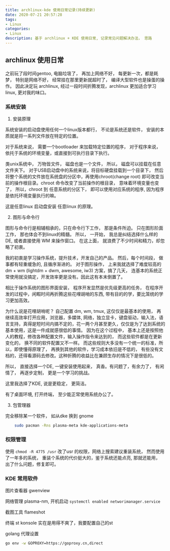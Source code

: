 ```yaml
---
title: archlinux-kde 使用日常记录(持续更新)
date: 2020-07-21 20:57:28
tags: 
- Linux
categories: 
- Linux
description: 基于 archlinux + KDE 使用日常, 记录常见问题解决办法， 思路
---
```


## archlinux 使用日常

之前玩了段时间gentoo, 电脑垃圾了， 再加上网络不好， 每更新一次，都是耗梦， 特别是网络不好， 经常挂在那里更新就超时了， 编译大型软件也是操蛋的操作。 
因此决定玩 archlinux, 经过一段时间折腾发现，archlinux 更加适合学习linux, 更对我的味口。 

### 系统安装

1. 安装原理

系统安装的启动盘使用任何一个linux版本都行， 不论是系统还是软件， 安装的本质就是将一系列文件放在特定的位置。

对于系统来说， 需要一个bootloader 来加载特定位置的程序， 对于程序来说， 依托于系统的环境变量，或直接到可执行目录下执行。

类unix系统中， 万物皆文件， 磁盘也是一个文件， 所以， 磁盘可以挂载在任意文件夹下。 对于USB启动盘中的系统来说，将目标硬盘挂载到一个目录下， 然后将整个系统的文件放在系统盘的分区中，再使用chroot(change root) 即可改变当前的操作根目录。chroot 命令改变了当前操作的根目录， 意味着环境变量也变了， 所以，chroot 到 任意系统的分区下， 即可以使用对应系统的程序, 因为程序是依托环境变量执行的嘛。

这是任意linux 启动盘安装 任意linux 的原理。

2. 图形与命令行

图形与命令行是相辅相承的，只在命令行下工作， 那是条件所迫。 只在图形阶面工作， 那也体会不到linux的精髓。
所以， 一开始， 我总是纠结选择什么样的 DE, 或者直接使用 WM 来操作窗口。 在这上面， 就浪费了不少时间和精力，却忽略了初衷。

我的初衷是学习操作系统，提升技术，开发自己的产品。 然后，每个时间段， 做事都有轻重缓急的, 且循序渐进的。 
对于图形操作， 上来我就选择了难度较高的 dm + wm (lightdm + dwm, awesome, iw3) 方案，搞了几天， 连基本的系统正常使用就没搞定，开发效率更是没有。因此这有本末倒置了。

相比于操作系统的图形界面安装， 程序开发显然是优先级更高的任务， 在程序开发的过程中，闲睱时间再折腾这些花哩胡哨的东西, 带有目的的学，要比笼统的学习更加高效。 

为什么说是花哩胡哨呢？ 自己配置 dm, wm, tmux, 这仅仅是最基本的使用， 再继续高效率打开应用，浏览器，多媒体, 网络，独立显卡，键盘驱动，输入法，语言支持，真得是短时间内搞不定的，花一两个月甚至更久，仅仅是为了达到系统的基本使用，这是一件成就感很低的事情。 因为在这个过程中， 基本上还是按照他人的教程，修改各种配置文件，输入操作指令来达到的， 而这些软件都是在更新变化的， 换不同的软件配置又不一样。 而这些规则大多没有一个统一的标准，所以，即使懂得原理了， 再换到其他的软件，学习成本依旧是不低的， 有些没有文档的，还得看源码去修改。这种折腾的收益比在兼顾生存的情况下是很低的。

所以， 直接选择一个DE, 一键安装使用起来， 真香。有问题了，有余力了， 有闲情了， 再逐步定制， 更是一个学习的挑战。 

这里我选择了KDE, 说是更稳定， 更简洁。 

有了桌面环境, 打开终端， 至少能正常使用系统办公了。 

3. 包管理器

完全移除某一个软件， 如从dke 换到 gnome
```sh
	sudo pacman -Rns plasma-meta kde-applications-meta
```

### 权限管理

使用 `chmod -R 4775 /usr` 改了usr 的权限，网络上搜索建议重装系统， 然而使用了一年多的系统， 重装个系统的代价挺大的，鉴于系统还能点亮, 那就还能用， 出了什么问题，修复即可。

### KDE 常用软件

图片查看器 gwenview

网络管理  plasma-nm, 开机启动 `systemctl enabled networimanager.service`

截图工具 flameshot

终端 st
	konsole 实在是用得不爽了，我要配置自己的st


golang 代理设置
```sh
go env -w GOPROXY=https://goproxy.cn,direct
```
